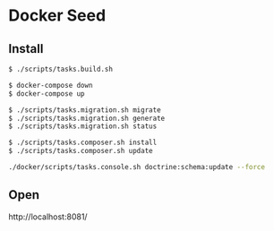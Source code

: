 # Docker Seed

## Install

```bash
$ ./scripts/tasks.build.sh
```

```bash
$ docker-compose down
$ docker-compose up
```

```bash
$ ./scripts/tasks.migration.sh migrate
$ ./scripts/tasks.migration.sh generate
$ ./scripts/tasks.migration.sh status
```

```bash
$ ./scripts/tasks.composer.sh install
$ ./scripts/tasks.composer.sh update
```

```bash
./docker/scripts/tasks.console.sh doctrine:schema:update --force
```


## Open
http://localhost:8081/